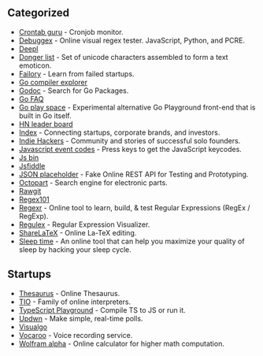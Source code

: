 ## Categorized 
- [Crontab guru](https://crontab.guru/) - Cronjob monitor.
- [Debuggex](https://debuggex.com/) - Online visual regex tester. JavaScript, Python, and PCRE.
- [Deepl](https://www.deepl.com/translator)
- [Donger list](http://dongerlist.com/) - Set of unicode characters assembled to form a text emoticon.
- [Failory](https://failory.com/) - Learn from failed startups.
- [Go compiler explorer](https://go.godbolt.org/)
- [Godoc](https://godoc.org/) - Search for Go Packages.
- [Go FAQ](https://golang.org/doc/faq#nil_error)
- [Go play space](https://goplay.space/) - Experimental alternative Go Playground front-end that is built in Go itself.
- [HN leader board](https://hnleaderboard.com/?)
- [Index](https://index.co/) - Connecting startups, corporate brands, and investors.
- [Indie Hackers](https://www.indiehackers.com/) - Community and stories of successful solo founders.
- [Javascript event codes](http://keycode.info/) - Press keys to get the JavaScript keycodes.
- [Js bin](https://jsbin.com/?html,output)
- [Jsfiddle](https://jsfiddle.net)
- [JSON placeholder](https://jsonplaceholder.typicode.com/) - Fake Online REST API for Testing and Prototyping.
- [Octopart](https://octopart.com/) - Search engine for electronic parts.
- [Rawgit](http://rawgit.com/)
- [Regex101](https://regex101.com/)
- [Regexr](http://regexr.com/) - Online tool to learn, build, & test Regular Expressions (RegEx / RegExp).
- [Regulex](https://jex.im/regulex/) - Regular Expression Visualizer.
- [ShareLaTeX](https://www.sharelatex.com) - Online La-TeX editing.
- [Sleep time](http://sleepyti.me/) - An online tool that can help you maximize your quality of sleep by hacking your sleep cycle.
## Startups
- [Thesaurus](http://www.thesaurus.com/) - Online Thesaurus.
- [TIO](https://tio.run/#) - Family of online interpreters.
- [TypeScript Playground](https://www.typescriptlang.org/play) - Compile TS to JS or run it.
- [Updwn](http://updwn.co/) - Make simple, real-time polls.
- [Visualgo](https://visualgo.net/en)
- [Vocaroo](http://vocaroo.com/) - Voice recording service.
- [Wolfram alpha](http://www.wolframalpha.com/) - Online calculator for higher math computation.